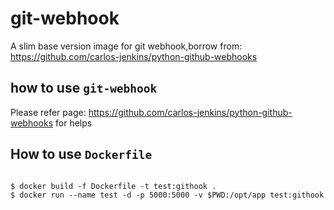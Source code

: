 # git-webhook

A slim base version image for git webhook,borrow from: <https://github.com/carlos-jenkins/python-github-webhooks>

## how to use `git-webhook`

Please refer page: <https://github.com/carlos-jenkins/python-github-webhooks> for helps

## How to use `Dockerfile`

```shell

$ docker build -f Dockerfile -t test:githook .
$ docker run --name test -d -p 5000:5000 -v $PWD:/opt/app test:githook

```